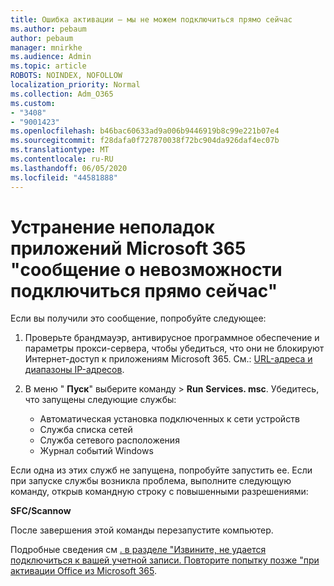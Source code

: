 ```yaml
---
title: Ошибка активации — мы не можем подключиться прямо сейчас
ms.author: pebaum
author: pebaum
manager: mnirkhe
ms.audience: Admin
ms.topic: article
ROBOTS: NOINDEX, NOFOLLOW
localization_priority: Normal
ms.collection: Adm_O365
ms.custom:
- "3408"
- "9001423"
ms.openlocfilehash: b46bac60633ad9a006b9446919b8c99e221b07e4
ms.sourcegitcommit: f28dafa0f727870038f72bc904da926daf4ec07b
ms.translationtype: MT
ms.contentlocale: ru-RU
ms.lasthandoff: 06/05/2020
ms.locfileid: "44581888"
---
```

# <a name="fixing-the-microsoft-365-apps-we-are-unable-to-connect-right-now-message"></a>Устранение неполадок приложений Microsoft 365 "сообщение о невозможности подключиться прямо сейчас"

Если вы получили это сообщение, попробуйте следующее:

1. Проверьте брандмауэр, антивирусное программное обеспечение и параметры прокси-сервера, чтобы убедиться, что они не блокируют Интернет-доступ к приложениям Microsoft 365. См.: [URL-адреса и диапазоны IP-адресов](https://docs.microsoft.com/office365/enterprise/urls-and-ip-address-ranges).

2. В меню " **Пуск**" выберите команду  >  **Run** **Services. msc**. Убедитесь, что запущены следующие службы:
    - Автоматическая установка подключенных к сети устройств
    - Служба списка сетей
    - Служба сетевого расположения
    - Журнал событий Windows

Если одна из этих служб не запущена, попробуйте запустить ее. Если при запуске службы возникла проблема, выполните следующую команду, открыв командную строку с повышенными разрешениями:

**SFC/Scannow**

После завершения этой команды перезапустите компьютер.

Подробные сведения см [. в разделе "Извините, не удается подключиться к вашей учетной записи. Повторите попытку позже "при активации Office из Microsoft 365](https://docs.microsoft.com/office/troubleshoot/activation-installation/issue-when-activate-office-from-office-365).